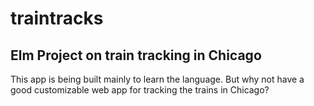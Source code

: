 # traintracks

## Elm Project on train tracking in Chicago

This app is being built mainly to learn the language. But why not have a good customizable web 
app for tracking the trains in Chicago?


